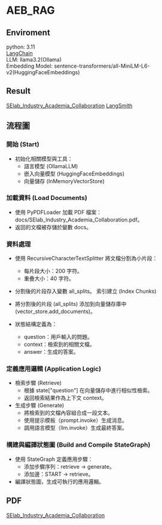 # AEB_RAG

## Enviroment

python: 3.11  
[LangChain](https://python.langchain.com/docs/introduction/)  
LLM: llama3.2(Ollama)  
Embedding Model: sentence-transformers/all-MiniLM-L6-v2(HuggingFaceEmbeddings)

## Result

[SElab_Industry_Academia_Collaboration](https://smith.langchain.com/public/4313b067-7883-4c73-b8f8-281d7ad9ba74/r)
[LangSmith](https://smith.langchain.com/public/dd752483-5f14-4f76-8336-29d35ae12802/r)

## 流程圖

### 開始 (Start)

- 初始化相關模型與工具：
  - 語言模型 (OllamaLLM)
  - 嵌入向量模型 (HuggingFaceEmbeddings)
  - 向量儲存 (InMemoryVectorStore)

### 加載資料 (Load Documents)

- 使用 PyPDFLoader 加載 PDF 檔案：docs/SElab_Industry_Academia_Collaboration.pdf。
- 返回的文檔被存儲於變數 docs。

### 資料處理

- 使用 RecursiveCharacterTextSplitter 將文檔分割為小片段：
  - 每片段大小：200 字符。
  - 重疊大小：40 字符。
- 分割後的片段存入變數 all_splits。
  索引建立 (Index Chunks)

- 將分割後的片段 (all_splits) 添加到向量儲存庫中 (vector_store.add_documents)。

- 狀態結構定義為：
  - question：用戶輸入的問題。
  - context：檢索到的相關文檔。
  - answer：生成的答案。

### 定義應用邏輯 (Application Logic)

- 檢索步驟 (Retrieve)
  - 根據 state["question"] 在向量儲存中進行相似性檢索。
  - 返回檢索結果作為上下文 context。
- 生成步驟 (Generate)
  - 將檢索到的文檔內容組合成一段文本。
  - 使用提示模板（prompt.invoke）生成消息。
  - 調用語言模型（llm.invoke）生成最終答案。

### 構建與編譯狀態圖 (Build and Compile StateGraph)

- 使用 StateGraph 定義應用步驟：
  - 添加步驟序列：retrieve -> generate。
  - 添加邊：START -> retrieve。
- 編譯狀態圖，生成可執行的應用邏輯。

## PDF
[SElab_Industry_Academia_Collaboration](docs/SElab_Industry_Academia_Collaboration.pdf)

